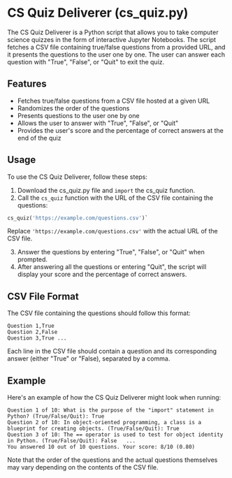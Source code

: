 CS Quiz Deliverer (cs_quiz.py)
=================

The CS Quiz Deliverer is a Python script that allows you to take computer science quizzes in the form of interactive Jupyter Notebooks. The script fetches a CSV file containing true/false questions from a provided URL, and it presents the questions to the user one by one. The user can answer each question with "True", "False", or "Quit" to exit the quiz.

Features
--------

-   Fetches true/false questions from a CSV file hosted at a given URL
-   Randomizes the order of the questions
-   Presents questions to the user one by one
-   Allows the user to answer with "True", "False", or "Quit"
-   Provides the user's score and the percentage of correct answers at the end of the quiz

Usage
-----

To use the CS Quiz Deliverer, follow these steps:

1. Download the cs_quiz.py file and `import` the cs_quiz function.
2.  Call the `cs_quiz` function with the URL of the CSV file containing the questions:

  ```python
  cs_quiz('https://example.com/questions.csv')`
  ```
  
  Replace `'https://example.com/questions.csv'` with the actual URL of the CSV file.

3.  Answer the questions by entering "True", "False", or "Quit" when prompted.
4.  After answering all the questions or entering "Quit", the script will display your score and the percentage of correct answers.

CSV File Format
---------------

The CSV file containing the questions should follow this format:

```csv
Question 1,True
Question 2,False 
Question 3,True ...
```

Each line in the CSV file should contain a question and its corresponding answer (either "True" or "False), separated by a comma.

Example
-------

Here's an example of how the CS Quiz Deliverer might look when running:

```
Question 1 of 10: What is the purpose of the "import" statement in Python? (True/False/Quit): True
Question 2 of 10: In object-oriented programming, a class is a blueprint for creating objects. (True/False/Quit): True
Question 3 of 10: The == operator is used to test for object identity in Python. (True/False/Quit): False   ...
You answered 10 out of 10 questions. Your score: 8/10 (0.80)
```

Note that the order of the questions and the actual questions themselves may vary depending on the contents of the CSV file.
